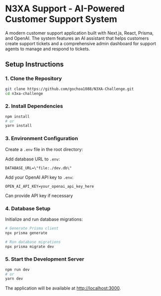 # N3XA Support - AI-Powered Customer Support System

A modern customer support application built with Next.js, React, Prisma, and OpenAI. The system features an AI assistant that helps customers create support tickets and a comprehensive admin dashboard for support agents to manage and respond to tickets.

## Setup Instructions

### 1. Clone the Repository

```bash
git clone https://github.com/gochoa1088/N3XA-Challenge.git
cd n3xa-challenge
```

### 2. Install Dependencies

```bash
npm install
# or
yarn install
```

### 3. Environment Configuration

Create a `.env` file in the root directory:

Add database URL to `.env`:

```env
DATABASE_URL=\"file:./dev.db\"
```

Add your OpenAI API key to `.env`:

```env
OPEN_AI_API_KEY=your_openai_api_key_here
```

Can provide API key if necessary

### 4. Database Setup

Initialize and run database migrations:

```bash
# Generate Prisma client
npx prisma generate

# Run database migrations
npx prisma migrate dev

```

### 5. Start the Development Server

```bash
npm run dev
# or
yarn dev
```

The application will be available at [http://localhost:3000](http://localhost:3000).
